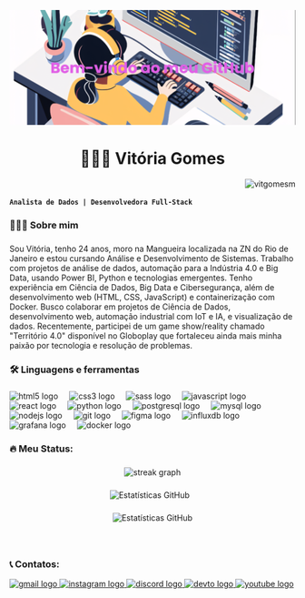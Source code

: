 <div align="center">

  ![Banner](https://github.com/vitgomesm/vitgomesm/raw/main/banner.png)

  </div>


  ###
  
  <h1 align="center">👩🏻‍💻 Vitória Gomes </h1>
<p align="right"> <img src="https://komarev.com/ghpvc/?username=vitgomesm&label=Profile%20views&color=0e75b6&style=flat" alt="vitgomesm" /> </p>

  **`Analista de Dados | Desenvolvedora Full-Stack`**
  <h3 align="left">👩🏻‍💻  Sobre mim</h3>
  
  ###
  
  <p align="left">Sou Vitória, tenho 24 anos, moro na Mangueira localizada na ZN do Rio de Janeiro e estou cursando Análise e Desenvolvimento de Sistemas. Trabalho com projetos de análise de dados, automação para a Indústria 4.0 e Big Data, usando Power BI, Python e tecnologias emergentes. Tenho experiência em Ciência de Dados, Big Data e Cibersegurança, além de desenvolvimento web (HTML, CSS, JavaScript) e containerização com Docker.
Busco colaborar em projetos de Ciência de Dados, desenvolvimento web, automação industrial com IoT e IA, e visualização de dados. Recentemente, participei de um game show/reality chamado "Território 4.0" disponível no Globoplay que fortaleceu ainda mais minha paixão por tecnologia e resolução de problemas.</p>
  
  ###
  
  <h3 align="left">🛠 Linguagens e ferramentas</h3>
  
  ###
  
  <div align="left">
    <img src="https://cdn.jsdelivr.net/gh/devicons/devicon/icons/html5/html5-original.svg" height="40" alt="html5 logo"  />
    <img width="12" />
    <img src="https://cdn.jsdelivr.net/gh/devicons/devicon/icons/css3/css3-original.svg" height="40" alt="css3 logo"  />
    <img width="12" />
    <img src="https://cdn.jsdelivr.net/gh/devicons/devicon/icons/sass/sass-original.svg" height="40" alt="sass logo"  />
    <img width="12" />
    <img src="https://cdn.jsdelivr.net/gh/devicons/devicon/icons/javascript/javascript-original.svg" height="40" alt="javascript logo"  />
    <img width="12" />
    <img src="https://cdn.jsdelivr.net/gh/devicons/devicon/icons/react/react-original.svg" height="40" alt="react logo"  />
    <img width="12" />
    <img src="https://cdn.jsdelivr.net/gh/devicons/devicon/icons/python/python-original.svg" height="40" alt="python logo"  />
    <img width="12" />
    <img src="https://cdn.jsdelivr.net/gh/devicons/devicon/icons/postgresql/postgresql-original.svg" height="40" alt="postgresql logo"  />
    <img width="12" />
    <img src="https://cdn.jsdelivr.net/gh/devicons/devicon/icons/mysql/mysql-original.svg" height="40" alt="mysql logo"  />
    <img width="12" />
    <img src="https://cdn.jsdelivr.net/gh/devicons/devicon/icons/nodejs/nodejs-original.svg" height="40" alt="nodejs logo"  />
    <img width="12" />
    <img src="https://cdn.jsdelivr.net/gh/devicons/devicon/icons/git/git-original.svg" height="40" alt="git logo"  />
    <img width="12" />
    <img src="https://cdn.jsdelivr.net/gh/devicons/devicon/icons/figma/figma-original.svg" height="40" alt="figma logo"  />
    <img width="12" />
    <img src="https://cdn.jsdelivr.net/gh/devicons/devicon/icons/influxdb/influxdb-original.svg" height="40" alt="influxdb logo"  />
    <img width="12" />
    <img src="https://cdn.jsdelivr.net/gh/devicons/devicon/icons/grafana/grafana-original.svg" height="40" alt="grafana logo"  />
    <img width="12" />
    <img src="https://cdn.jsdelivr.net/gh/devicons/devicon/icons/docker/docker-plain-wordmark.svg" height="40" alt="docker logo"  />
  </div>
  
  ###
  
  <h3 align="left">🔥   Meu Status:</h3>
  
  ###

  <div align="center">
    <img src="https://github-readme-streak-stats.herokuapp.com?user=vitgomesm&theme=radical&locale=pt_BR&date_format=j%20M%5B%20Y%5D" height="220" alt="streak graph"  />
  </div>

###
  <div align="center">
    <img 
      alt="Estatísticas GitHub" 
      height="200" 
      style="padding-right: 10px;" 
      src="https://github-readme-stats.vercel.app/api?username=vitgomesm&show_icons=true&theme=radical&include_all_commits=true&locale=pt-br" 
    />
  </div>

  ###
    
 <div align="center">
    <img 
      alt="Estatísticas GitHub" 
      height="200" 
      src="https://github-readme-stats.vercel.app/api/top-langs/?username=vitgomesm&theme=radical&layout=compact&custom_title=Tecnologias&langs_count=9" 
    />
    </div>

  ###
<br clear="both" />

<h3 align="left">📞 Contatos:</h3>


<div align="left">
  <a href="mailto:vit.gomes3004@gmail.com" target="_blank">
      <img src="https://img.shields.io/badge/Gmail-D14836?style=for-the-badge&logo=gmail&logoColor=white" alt="gmail logo" />
  </a>
  <a href="https://www.instagram.com/vittech4.0" target="_blank">
      <img src="https://img.shields.io/badge/Instagram-E4405F?style=for-the-badge&logo=instagram&logoColor=white" alt="instagram logo" />
  </a>
  <a href="https://discord.com/users/1296911700800311411" target="_blank">
      <img src="https://img.shields.io/badge/Discord-7289DA?style=for-the-badge&logo=discord&logoColor=white" alt="discord logo" />
  </a>
  <a href="https://dev.to/vitgomesm" target="_blank">
      <img src="https://img.shields.io/badge/dev.to-0A0A0A?style=for-the-badge&logo=devdotto&logoColor=white" alt="devto logo" />
  </a>
  <a href="https://www.youtube.com/@vitoriagomes6596" target="_blank">
      <img src="https://img.shields.io/badge/YouTube-FF0000?style=for-the-badge&logo=youtube&logoColor=white" alt="youtube logo" />
  </a>
</div>

